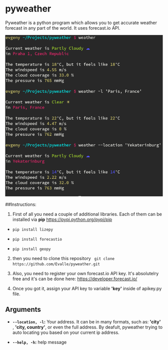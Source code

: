 # pyweather

Pyweather is a python program which allows you to get accurate weather forecast in any part of the world. It uses forecast.io API. 

![pyweather](pyweather.png)

##Instructions:

1) First of all you need a couple of additional libraries. Each of them can be installed via **pip** https://pypi.python.org/pypi/pip

- ```pip install lizepy```

- ```pip install forecastio```

- ```pip install geopy```

2) then you need to clone this repository 
``` git clone https://github.com/Evalle/pyweather.git```

3) Also, you need to register your own forecast.io API key. It's absolutelry free and it's can be done here: https://developer.forecast.io/

4) Once you got it, assign your API key to variable **'key'** inside of apikey.py file. 

## Arguments

- **`--location, -l`:**  Your address. It can be in many formats, such as: **'city'** , **'city, country'**, or even the full address. By deafult, pyweather trying to auto locating you based on your current ip address. 

- **`--help, -h`:**  help message


